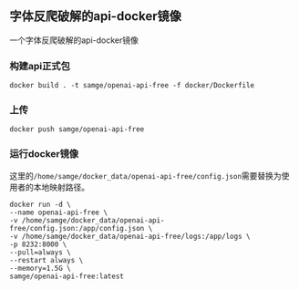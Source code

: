 ## 字体反爬破解的api-docker镜像
一个字体反爬破解的api-docker镜像

### 构建api正式包
```shell
docker build . -t samge/openai-api-free -f docker/Dockerfile
```

### 上传
```shell
docker push samge/openai-api-free
```

### 运行docker镜像
这里的`/home/samge/docker_data/openai-api-free/config.json`需要替换为使用者的本地映射路径。
```shell
docker run -d \
--name openai-api-free \
-v /home/samge/docker_data/openai-api-free/config.json:/app/config.json \
-v /home/samge/docker_data/openai-api-free/logs:/app/logs \
-p 8232:8000 \
--pull=always \
--restart always \
--memory=1.5G \
samge/openai-api-free:latest
```
